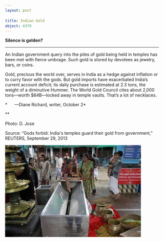 ```yaml
---
layout: post

title: Indian Gold
object: 4379
---
```

**Silence is golden?**

****

An Indian government query into the piles of gold being held in temples has been met with fierce umbrage. Such gold is stored by devotees as jewelry, bars, or coins.

Gold, precious the world over, serves in India as a hedge against inflation or to curry favor with the gods. But gold imports have exacerbated India’s current account deficit; its daily purchase is estimated at 2.3 tons, the weight of a diminutive Hummer. The World Gold Council cites about 2,000 tons—worth \$84B—locked away in temple vaults. That’s a lot of necklaces.

*      —Diane Richard, writer, October 2*

**

Photo: D. Jose

Source: “Gods forbid: India's temples guard their gold from government,” REUTERS, September 29, 2013 

![](../images/13-10-03_92.132.1_IndianGoldEDIT-1.jpeg)
